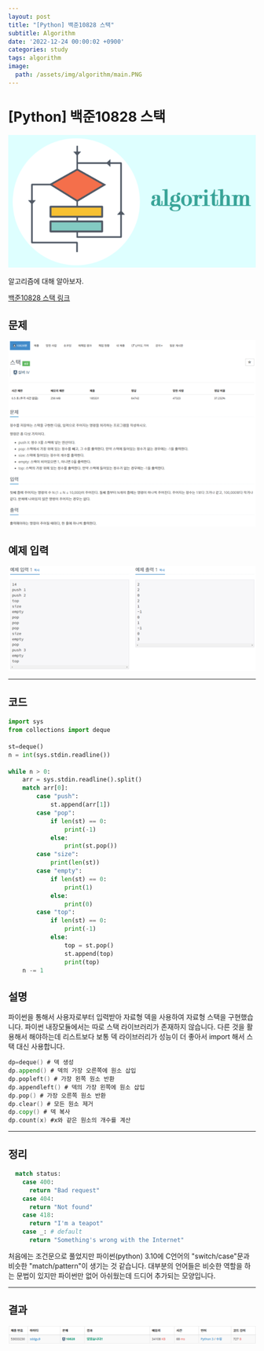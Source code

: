 ```yaml
---
layout: post
title: "[Python] 백준10828 스택"
subtitle: Algorithm
date: '2022-12-24 00:00:02 +0900'
categories: study
tags: algorithm
image:
  path: /assets/img/algorithm/main.PNG
---
```


# [Python] 백준10828 스택

![사진](/assets/img/algorithm/main.PNG)

알고리즘에 대해 알아보자.

[백준10828 스택 링크](https://www.acmicpc.net/problem/10828)

<!--more-->

## 문제
![문제](/assets/img/algorithm/221224/문제-스택.PNG)

## 예제 입력
![예제](/assets/img/algorithm/221224/예제-스택.PNG)

---

## 코드
```Python
import sys
from collections import deque

st=deque()
n = int(sys.stdin.readline())

while n > 0:
    arr = sys.stdin.readline().split()
    match arr[0]: 
        case "push": 
            st.append(arr[1])
        case "pop": 
            if len(st) == 0:
                print(-1)
            else:
                print(st.pop())
        case "size": 
            print(len(st))
        case "empty": 
            if len(st) == 0:
                print(1)
            else:
                print(0)
        case "top": 
            if len(st) == 0:
                print(-1)
            else:
                top = st.pop()
                st.append(top)
                print(top)         
    n -= 1
```
## 설명
파이썬을 통해서 사용자로부터 입력받아 자료형 덱을 사용하여 자료형 스택을 구현했습니다. 파이썬 내장모듈에서는 따로 스택 라이브러리가 존재하지 않습니다. 다른 것을 활용해서 해야하는데 리스트보다 보통 덱 라이브러리가 성능이 더 좋아서 import 해서 스택 대신 사용합니다. <br>
```go
dp=deque() # 덱 생성
dp.append() # 덱의 가장 오른쪽에 원소 삽입
dp.popleft() # 가장 왼쪽 원소 반환
dp.appendleft() # 덱의 가장 왼쪽에 원소 삽입
dp.pop() # 가장 오른쪽 원소 반환
dp.clear() # 모든 원소 제거
dp.copy() # 덱 복사
dp.count(x) #x와 같은 원소의 개수를 계산
```

---

## 정리
```Python
  match status: 
    case 400: 
      return "Bad request" 
    case 404: 
      return "Not found" 
    case 418: 
      return "I'm a teapot" 
    case _: # default
      return "Something's wrong with the Internet"
```
처음에는 조건문으로 풀었지만 파이썬(python) 3.10에 C언어의 "switch/case"문과 비슷한 "match/pattern"이 생기는 것 같습니다. 대부분의 언어들은 비슷한 역할을 하는 문법이 있지만 파이썬만 없어 아쉬웠는데 드디어 추가되는 모양입니다. <br>

---

## 결과
![결과](/assets/img/algorithm/221224/결과-스택.PNG)